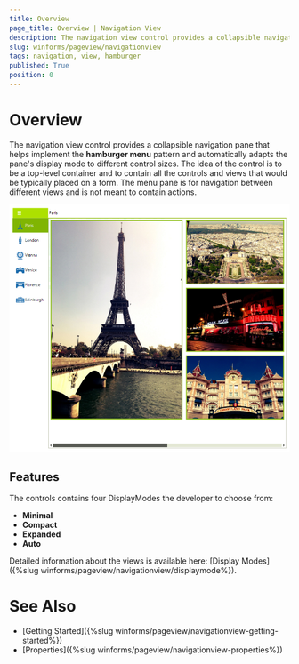 ```yaml
---
title: Overview
page_title: Overview | Navigation View
description: The navigation view control provides a collapsible navigation pane that helps implement the hamburger menu pattern and automatically adapts the pane's display mode to different control sizes.
slug: winforms/pageview/navigationview
tags: navigation, view, hamburger
published: True
position: 0
---
```



# Overview 

The navigation view control provides a collapsible navigation pane that helps implement the __hamburger menu__ pattern and automatically adapts the pane's display mode to different control sizes. The idea of the control is to be a top-level container and to contain all the controls and views that would be typically placed on a form. The menu pane is for navigation between different views and is not meant to contain actions. 

![](images/pageview-navigation-view-overview001.png)

## Features

The controls contains four DisplayModes the developer to choose from:

* __Minimal__
* __Compact__
* __Expanded__
* __Auto__

Detailed information about the views is available here: [Display Modes]({%slug winforms/pageview/navigationview/displaymode%}).

# See Also
* [Getting Started]({%slug winforms/pageview/navigationview-getting-started%})
* [Properties]({%slug winforms/pageview/navigationview-properties%})

